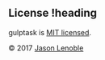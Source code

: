 ## License !heading

gulptask is [MIT licensed](./LICENSE).

© 2017 [Jason Lenoble](mailto:jason.lenoble@gmail.com)
